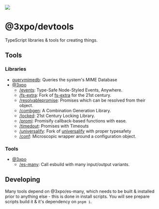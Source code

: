 [![](https://codeberg.org/Expo/devtools/raw/branch/senpai/img/devtools.png)](#3xpo-devtools)

# @3xpo/devtools

TypeScript libraries & tools for creating things.

## Tools

### Libraries

- [querymimedb](./packages/querymimedb/): Queries the system's MIME Database
- [@3xpo](./packages/@3xpo/)
  - [/events](./packages/@3xpo/events/): Type-Safe Node-Styled Events, Anywhere.
  - [/fs-extra](./packages/@3xpo/fs-extra/): Fork of [fs-extra](https://github.com/jprichardson/node-fs-extra) for the 21st century.
  - [/resolvablepromise](./packages/@3xpo/resolvablepromise/): Promises which can be resolved from their object.
  - [/combgen](./packages/@3xpo/combgen/): A Combination Generation Library.
  - [/locked](./packages/@3xpo/locked/): 21st Century Locking Library.
  - [/promi](./packages/@3xpo/promi/): Promisify callback-based functions with ease.
  - [/timedout](./packages/@3xpo/timedout/): Promises with Timeouts
  - [/universalify](./packages/@3xpo/universalify/): Fork of [universalify](https://github.com/RyanZim/universalify) with proper typesafety
  - [/conf](./packages/@3xpo/conf/): Microscopic wrapper around a configuration object.

### Tools

- [@3xpo](./packages/@3xpo/)
  - [/es-many](./packages/@3xpo/es-many/): Call esbuild with many input/output variants.

## Developing

Many tools depend on @3xpo/es-many, which needs to be built & installed prior to anything else - this is done in install scripts. You will see prepare scripts build it & it's dependency on `pnpm i`.
